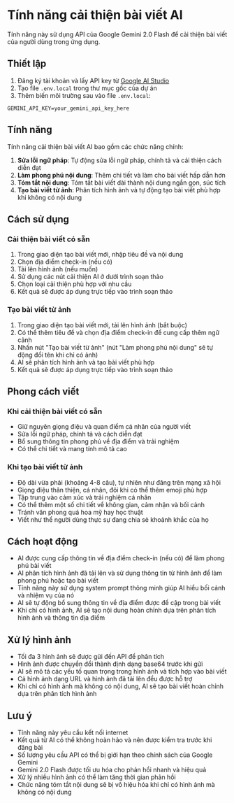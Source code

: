 # Tính năng cải thiện bài viết AI

Tính năng này sử dụng API của Google Gemini 2.0 Flash để cải thiện bài viết của người dùng trong ứng dụng.

## Thiết lập

1. Đăng ký tài khoản và lấy API key từ [Google AI Studio](https://makersuite.google.com/app/apikey)
2. Tạo file `.env.local` trong thư mục gốc của dự án
3. Thêm biến môi trường sau vào file `.env.local`:

```
GEMINI_API_KEY=your_gemini_api_key_here
```

## Tính năng

Tính năng cải thiện bài viết AI bao gồm các chức năng chính:

1. **Sửa lỗi ngữ pháp**: Tự động sửa lỗi ngữ pháp, chính tả và cải thiện cách diễn đạt
2. **Làm phong phú nội dung**: Thêm chi tiết và làm cho bài viết hấp dẫn hơn
3. **Tóm tắt nội dung**: Tóm tắt bài viết dài thành nội dung ngắn gọn, súc tích
4. **Tạo bài viết từ ảnh**: Phân tích hình ảnh và tự động tạo bài viết phù hợp khi không có nội dung

## Cách sử dụng

### Cải thiện bài viết có sẵn
1. Trong giao diện tạo bài viết mới, nhập tiêu đề và nội dung
2. Chọn địa điểm check-in (nếu có)
3. Tải lên hình ảnh (nếu muốn)
4. Sử dụng các nút cải thiện AI ở dưới trình soạn thảo
5. Chọn loại cải thiện phù hợp với nhu cầu
6. Kết quả sẽ được áp dụng trực tiếp vào trình soạn thảo

### Tạo bài viết từ ảnh
1. Trong giao diện tạo bài viết mới, tải lên hình ảnh (bắt buộc)
2. Có thể thêm tiêu đề và chọn địa điểm check-in để cung cấp thêm ngữ cảnh
3. Nhấn nút "Tạo bài viết từ ảnh" (nút "Làm phong phú nội dung" sẽ tự động đổi tên khi chỉ có ảnh)
4. AI sẽ phân tích hình ảnh và tạo bài viết phù hợp
5. Kết quả sẽ được áp dụng trực tiếp vào trình soạn thảo

## Phong cách viết

### Khi cải thiện bài viết có sẵn
- Giữ nguyên giọng điệu và quan điểm cá nhân của người viết
- Sửa lỗi ngữ pháp, chính tả và cách diễn đạt
- Bổ sung thông tin phong phú về địa điểm và trải nghiệm
- Có thể chi tiết và mang tính mô tả cao

### Khi tạo bài viết từ ảnh
- Độ dài vừa phải (khoảng 4-8 câu), tự nhiên như đăng trên mạng xã hội
- Giọng điệu thân thiện, cá nhân, đôi khi có thể thêm emoji phù hợp
- Tập trung vào cảm xúc và trải nghiệm cá nhân
- Có thể thêm một số chi tiết về không gian, cảm nhận và bối cảnh
- Tránh văn phong quá hoa mỹ hay học thuật
- Viết như thể người dùng thực sự đang chia sẻ khoảnh khắc của họ

## Cách hoạt động

- AI được cung cấp thông tin về địa điểm check-in (nếu có) để làm phong phú bài viết
- AI phân tích hình ảnh đã tải lên và sử dụng thông tin từ hình ảnh để làm phong phú hoặc tạo bài viết
- Tính năng này sử dụng system prompt thông minh giúp AI hiểu bối cảnh và nhiệm vụ của nó
- AI sẽ tự động bổ sung thông tin về địa điểm được đề cập trong bài viết
- Khi chỉ có hình ảnh, AI sẽ tạo nội dung hoàn chỉnh dựa trên phân tích hình ảnh và thông tin địa điểm

## Xử lý hình ảnh

- Tối đa 3 hình ảnh sẽ được gửi đến API để phân tích
- Hình ảnh được chuyển đổi thành định dạng base64 trước khi gửi
- AI sẽ mô tả các yếu tố quan trọng trong hình ảnh và tích hợp vào bài viết
- Cả hình ảnh dạng URL và hình ảnh đã tải lên đều được hỗ trợ
- Khi chỉ có hình ảnh mà không có nội dung, AI sẽ tạo bài viết hoàn chỉnh dựa trên phân tích hình ảnh

## Lưu ý

- Tính năng này yêu cầu kết nối internet
- Kết quả từ AI có thể không hoàn hảo và nên được kiểm tra trước khi đăng bài
- Số lượng yêu cầu API có thể bị giới hạn theo chính sách của Google Gemini
- Gemini 2.0 Flash được tối ưu hóa cho phản hồi nhanh và hiệu quả
- Xử lý nhiều hình ảnh có thể làm tăng thời gian phản hồi
- Chức năng tóm tắt nội dung sẽ bị vô hiệu hóa khi chỉ có hình ảnh mà không có nội dung 